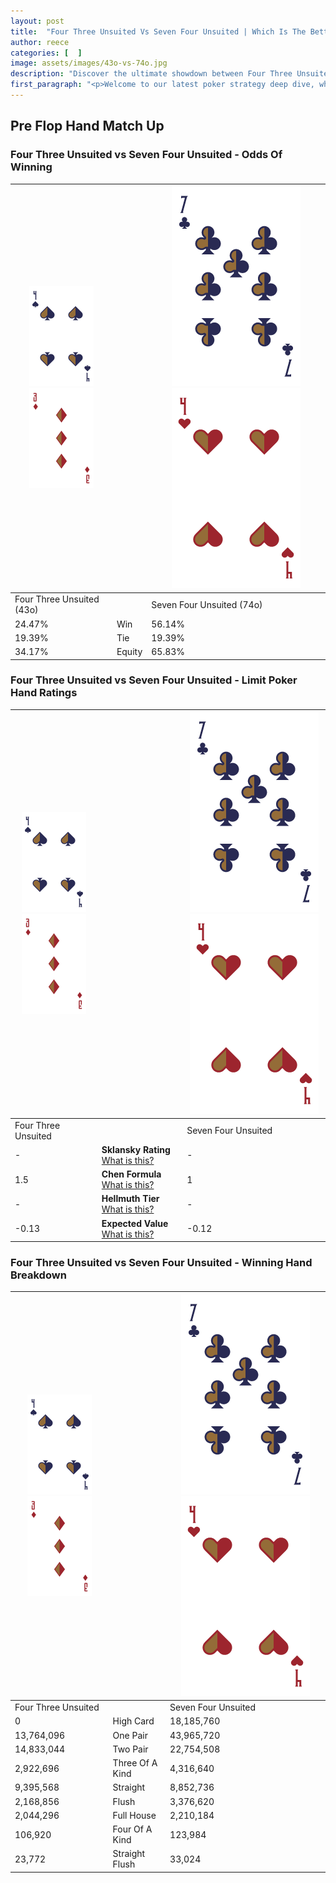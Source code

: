 ```yaml
---
layout: post
title:  "Four Three Unsuited Vs Seven Four Unsuited | Which Is The Better Hand In Poker? A Complete Guide"
author: reece
categories: [  ]
image: assets/images/43o-vs-74o.jpg
description: "Discover the ultimate showdown between Four Three Unsuited and Seven Four Unsuited in poker! Uncover the odds, strategies, and scenarios where one hand triumphs over the other. Get ready to up your poker game with this thrilling analysis."
first_paragraph: "<p>Welcome to our latest poker strategy deep dive, where we're pitting two distinct hands against each other in a high-stakes showdown: Four Three Unsuited vs Seven Four Unsuited.</p><p>In the dynamic world of poker, every decision counts, and knowing which hand holds the upper hand is key to your success at the table.</p><p>In this article, we'll dissect these two hands, explore the scenarios where one dominates the other, and equip you with the knowledge to make strategic choices that can tip the odds in your favor.</p><p>Get ready to unravel the intriguing dynamics of these poker hands and elevate your game to new heights.</p>"
---
```




[comment]: # (sp0)

## Pre Flop Hand Match Up

<div class="table hand-ratings" markdown="1"> 



### Four Three Unsuited vs Seven Four Unsuited - Odds Of Winning


    
| ![image info](assets/images/hand1/4.png) ![image info](assets/images/hand1/3o.png) |  | ![image info](assets/images/hand2/7.png) ![image info](assets/images/hand2/4o.png) |
| -------- | -------- | -------- |
| Four Three Unsuited (43o) |  | Seven Four Unsuited (74o) |
| 24.47% | Win | 56.14% |
| 19.39% | Tie | 19.39% |
| 34.17% | Equity | 65.83% |




[comment]: # (sp1)



### Four Three Unsuited vs Seven Four Unsuited - Limit Poker Hand Ratings


    
| ![image info](assets/images/hand1/4.png) ![image info](assets/images/hand1/3o.png) |  | ![image info](assets/images/hand2/7.png) ![image info](assets/images/hand2/4o.png) |
| -------- | -------- | -------- |
| Four Three Unsuited |  | Seven Four Unsuited |
| - | **Sklansky Rating** [What is this?](/sklansky-rating-explained) | - |
| 1.5 | **Chen Formula** [What is this?](/chen-formula-explained) | 1 |
| - | **Hellmuth Tier** [What is this?](/Hellmuth-tier-explained) | - |
| -0.13 | **Expected Value** [What is this?](/expected-value-explained) | -0.12 |




[comment]: # (sp2)



### Four Three Unsuited vs Seven Four Unsuited - Winning Hand Breakdown


    
| ![image info](assets/images/hand1/4.png) ![image info](assets/images/hand1/3o.png) |  | ![image info](assets/images/hand2/7.png) ![image info](assets/images/hand2/4o.png) |
| -------- | -------- | -------- |
| Four Three Unsuited |  | Seven Four Unsuited |
| 0 | High Card | 18,185,760 |
| 13,764,096 | One Pair | 43,965,720 |
| 14,833,044 | Two Pair | 22,754,508 |
| 2,922,696 | Three Of A Kind | 4,316,640 |
| 9,395,568 | Straight | 8,852,736 |
| 2,168,856 | Flush | 3,376,620 |
| 2,044,296 | Full House | 2,210,184 |
| 106,920 | Four Of A Kind | 123,984 |
| 23,772 | Straight Flush | 33,024 |




[comment]: # (sp3)



</div>

[comment]: # (sp4)



[comment]: # (sp5)

